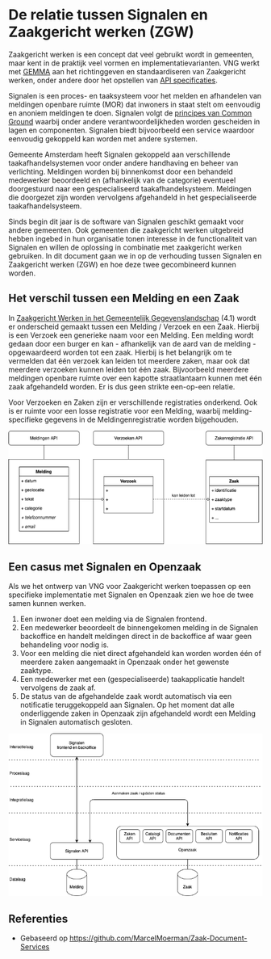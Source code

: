 # De relatie tussen Signalen en Zaakgericht werken (ZGW)

Zaakgericht werken is een concept dat veel gebruikt wordt in gemeenten, maar kent in de praktijk veel vormen en implementatievarianten. VNG werkt met [GEMMA](https://www.gemmaonline.nl/index.php/ZGW_in_GEMMA_2) aan het richtinggeven en standaardiseren van Zaakgericht werken, onder andere door het opstellen van [API specificaties](https://vng-realisatie.github.io/gemma-zaken/).

Signalen is een proces- en taaksysteem voor het melden en afhandelen van meldingen openbare ruimte (MOR) dat inwoners in staat stelt om eenvoudig en anoniem meldingen te doen. Signalen volgt de [principes van Common Ground](https://appstore.commonground.nl/20190130_-_Common_Ground_-_Realisatieprincipes.pdf) waarbij onder andere verantwoordelijkheden worden gescheiden in lagen en componenten. Signalen biedt bijvoorbeeld een service waardoor eenvoudig gekoppeld kan worden met andere systemen.

Gemeente Amsterdam heeft Signalen gekoppeld aan verschillende taakafhandelsystemen voor onder andere handhaving en beheer van verlichting. Meldingen worden bij binnenkomst door een behandeld medewerker beoordeeld en (afhankelijk van de categorie) eventueel doorgestuurd naar een gespecialiseerd taakafhandelsysteem. Meldingen die doorgezet zijn worden vervolgens afgehandeld in het gespecialiseerde taakafhandelsysteem.

Sinds begin dit jaar is de software van Signalen geschikt gemaakt voor andere gemeenten. Ook gemeenten die zaakgericht werken uitgebreid hebben ingebed in hun organisatie tonen interesse in de functionaliteit van Signalen en willen de oplossing in combinatie met zaakgericht werken gebruiken. In dit document gaan we in op de verhouding tussen Signalen en Zaakgericht werken (ZGW) en hoe deze twee gecombineerd kunnen worden.

## Het verschil tussen een Melding en een Zaak

In [Zaakgericht Werken in het Gemeentelijk Gegevenslandschap](https://www.gemmaonline.nl/images/gemmaonline/f/fa/20190206_-_Zaakgericht_werken_in_het_Gemeentelijk_Gegevenslandschap.pdf) (4.1) wordt er onderscheid gemaakt tussen een Melding / Verzoek en een Zaak. Hierbij is een Verzoek een generieke naam voor een Melding. Een melding wordt gedaan door een burger en kan - afhankelijk van de aard van de melding - opgewaardeerd worden tot een zaak. Hierbij is het belangrijk om te vermelden dat één verzoek kan leiden tot meerdere zaken, maar ook dat meerdere verzoeken kunnen leiden tot één zaak. Bijvoorbeeld meerdere meldingen openbare ruimte over een kapotte straatlantaarn kunnen met één zaak afgehandeld worden. Er is dus geen strikte een-op-een relatie.

Voor Verzoeken en Zaken zijn er verschillende registraties onderkend. Ook is er ruimte voor een losse registratie voor een Melding, waarbij melding-specifieke gegevens in de Meldingenregistratie worden bijgehouden.

![Schematische weergave van de verschillende registraties](./registraties.png)

## Een casus met Signalen en Openzaak

Als we het ontwerp van VNG voor Zaakgericht werken toepassen op een specifieke implementatie met Signalen en Openzaak zien we hoe de twee samen kunnen werken.

1. Een inwoner doet een melding via de Signalen frontend.
1. Een medewerker beoordeelt de binnengekomen melding in de Signalen backoffice en handelt meldingen direct in de backoffice af waar geen behandeling voor nodig is.
1. Voor een melding die niet direct afgehandeld kan worden worden één of meerdere zaken aangemaakt in Openzaak onder het gewenste zaaktype.
1. Een medewerker met een (gespecialiseerde) taakapplicatie handelt vervolgens de zaak af.
1. De status van de afgehandelde zaak wordt automatisch via een notificatie teruggekoppeld aan Signalen. Op het moment dat alle onderliggende zaken in Openzaak zijn afgehandeld wordt een Melding in Signalen automatisch gesloten.

![Architectuur met Signalen en Openzaak](./architectuur.png)

## Referenties

- Gebaseerd op https://github.com/MarcelMoerman/Zaak-Document-Services

